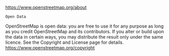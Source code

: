https://www.openstreetmap.org/about

    Open Data
OpenStreetMap is open data: you are free to use it for any purpose as long as you credit OpenStreetMap and its contributors. If you alter or build upon the data in certain ways, you may distribute the result only under the same licence. See the Copyright and License page for details.
https://www.openstreetmap.org/copyright